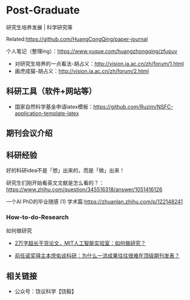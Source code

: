 # Post-Graduate
研究生培养发展 |  科学研究等

Related:https://github.com/HuangCongQing/paper-journal

个人笔记（整理ing）：https://www.yuque.com/huangzhongqing/zfupuv


* 对研究生培养的一点看法-胡占义：http://vision.ia.ac.cn/zh/forum/1.html
* 画虎成猫-胡占义：http://vision.ia.ac.cn/zh/forum/2.html

## 科研工具（软件+网站等）

* 国家自然科学基金申请latex模板：https://github.com/Ruzim/NSFC-application-template-latex




## 期刊会议介绍




## 科研经验

好的科研idea不是「想」出来的，而是「做」出来！

研究生们刚开始看英文文献是怎么看的？：https://www.zhihu.com/question/345516318/answer/1051416126

一个AI PhD的毕业随感 (1) 学术篇:https://zhuanlan.zhihu.com/p/122148241

### How-to-do-Research
如何做研究

* [2万字超长干货论文，MIT人工智能实验室：如何做研究？](https://mp.weixin.qq.com/s/efMClP125zQYGhgoce2_Aw)

* [前任诺奖得主本庶佑谈科研：为什么一流成果往往很难在顶级期刊发表？](https://mp.weixin.qq.com/s/0iJE5aAdFZnbbegOh3BNaw)


## 相关链接
* 公众号：饶议科学【饶毅】

